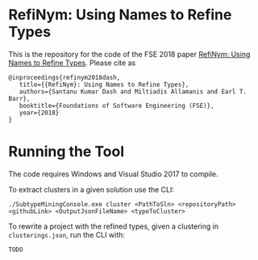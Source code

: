 RefiNym: Using Names to Refine Types
====

This is the repository for the code of the FSE 2018 paper [RefiNym: Using Names to Refine Types](TODO).
Please cite as 
```
@inproceedings{refinym2018dash,
   title={{RefiNym}: Using Names to Refine Types},
   authors={Santanu Kumar Dash and Miltiadis Allamanis and Earl T. Barr},
   booktitle={Foundations of Software Engineering (FSE)},
   year={2018}
}
```

Running the Tool
======
The code requires Windows and Visual Studio 2017 to compile.

To extract clusters in a given solution use the CLI:
```
./SubtypeMiningConsole.exe cluster <PathToSln> <repositoryPath> <githubLink> <OutputJsonFileName> <typeToCluster>
```

To rewrite a project with the refined types, given a clustering in `clusterings.json`, run the CLI with:
```
TODO
```

